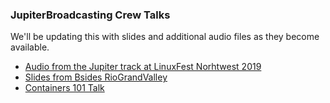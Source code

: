### JupiterBroadcasting Crew Talks
We'll be updating this with slides and additional audio files as they become available.

+ [Audio from the Jupiter track at LinuxFest Norhtwest 2019](/LFNW2019)
+ [Slides from Bsides RioGrandValley](https://github.com/JupiterBroadcasting/Talks/tree/master/BsidesRGV)
+ [Containers 101 Talk](https://github.com/JupiterBroadcasting/Talks/tree/master/Containers-101) 
